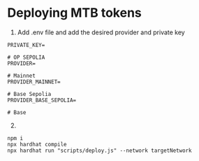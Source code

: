 # Deploying MTB tokens

1) Add .env file and add the desired provider and private key

```
PRIVATE_KEY=

# OP SEPOLIA
PROVIDER=

# Mainnet
PROVIDER_MAINNET=

# Base Sepolia
PROVIDER_BASE_SEPOLIA=

# Base

```
2) 
```shell
npm i
npx hardhat compile
npx hardhat run "scripts/deploy.js" --network targetNetwork
```
